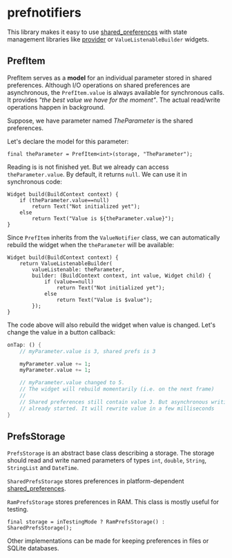 # prefnotifiers

This library makes it easy to use [shared_preferences](https://pub.dev/packages/shared_preferences) with
state management libraries like [provider](https://pub.dev/packages/provider) or `ValueListenableBuilder` widgets.

## PrefItem

PrefItem serves as a **model** for an individual parameter stored in shared preferences. Although I/O operations on
shared preferences are asynchronous, the `PrefItem.value` is always available for synchronous calls.
It provides *"the best value we have for the moment"*. The actual read/write operations happen in background.

Suppose, we have parameter named *TheParameter* is the shared preferences.

Let's declare the model for this parameter:

```
final theParameter = PrefItem<int>(storage, "TheParameter");
```

Reading is is not finished yet. But we already can access `theParameter.value`. By default, it returns `null`.
We can use it in synchronous code:

```
Widget build(BuildContext context) {
    if (theParameter.value==null)
        return Text("Not initialized yet");
    else
        return Text("Value is ${theParameter.value}");
}
```

Since `PrefItem` inherits from the `ValueNotifier` class, we can automatically rebuild the widget when the `theParameter` will be available:

```
Widget build(BuildContext context) {
    return ValueListenableBuilder(
        valueListenable: theParameter,
        builder: (BuildContext context, int value, Widget child) {
            if (value==null)
                return Text("Not initialized yet");
            else
                return Text("Value is $value");
        });
}
```

The code above will also rebuild the widget when value is changed. Let's change the value in a button callback:

```dart
onTap: () {
    // myParameter.value is 3, shared prefs is 3

    myParameter.value += 1;
    myParameter.value += 1;

    // myParameter.value changed to 5.
    // The widget will rebuild momentarily (i.e. on the next frame)
    //
    // Shared preferences still contain value 3. But asynchronous writing
    // already started. It will rewrite value in a few milliseconds
}
```

## PrefsStorage

`PrefsStorage` is an abstract base class describing a storage. The storage should read and write named parameters
of types `int`, `double`, `String`, `StringList` and `DateTime`.

`SharedPrefsStorage` stores preferences in platform-dependent [shared_preferences](https://pub.dev/packages/shared_preferences).

`RamPrefsStorage` stores preferences in RAM. This class is mostly useful for testing.

```
final storage = inTestingMode ? RamPrefsStorage() : SharedPrefsStorage();
```

Other implementations can be made for keeping preferences in files or SQLite databases.


